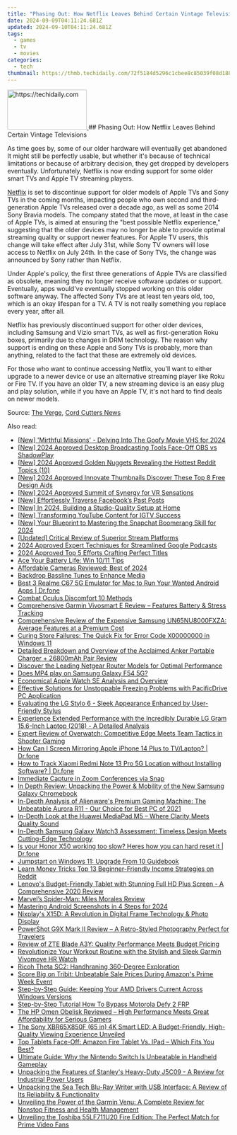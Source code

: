 ```yaml
---
title: "Phasing Out: How Netflix Leaves Behind Certain Vintage Televisions"
date: 2024-09-09T04:11:24.681Z
updated: 2024-09-10T04:11:24.681Z
tags:
  - games
  - tv
  - movies
categories:
  - tech
thumbnail: https://thmb.techidaily.com/72f5184d5296c1cbee8c85039f08d18862c38c7bcca88e3aaa3f5eb78673eb91.png
---
```


<!-- affiliate ads begin -->
<a href="https://aligracehair.sjv.io/c/5597632/2135353/19272" target="_top" id="2135353">
  <img src="//a.impactradius-go.com/display-ad/19272-2135353" border="0" alt="https://techidaily.com" width="180" height="90"/>
</a>
<img height="0" width="0" src="https://aligracehair.sjv.io/i/5597632/2135353/19272" style="position:absolute;visibility:hidden;" border="0" />
<!-- affiliate ads end -->
## Phasing Out: How Netflix Leaves Behind Certain Vintage Televisions

As time goes by, some of our older hardware will eventually get abandoned It might still be perfectly usable, but whether it's because of technical limitations or because of arbitrary decision, they get dropped by developers eventually. Unfortunately, Netflix is now ending support for some older smart TVs and Apple TV streaming players.

[Netflix](https://android-location-track.techidaily.com/in-2024-how-to-intercept-text-messages-on-infinix-smart-7-hd-drfone-by-drfone-virtual-android/) is set to discontinue support for older models of Apple TVs and Sony TVs in the coming months, impacting people who own second and third-generation Apple TVs released over a decade ago, as well as some 2014 Sony Bravia models. The company stated that the move, at least in the case of Apple TVs, is aimed at ensuring the "best possible Netflix experience," suggesting that the older devices may no longer be able to provide optimal streaming quality or support newer features. For Apple TV users, this change will take effect after July 31st, while Sony TV owners will lose access to Netflix on July 24th. In the case of Sony TVs, the change was announced by Sony rather than Netflix.

 Under Apple's policy, the first three generations of Apple TVs are classified as obsolete, meaning they no longer receive software updates or support. Eventually, apps would've eventually stopped working on this older software anyway. The affected Sony TVs are at least ten years old, too, which is an okay lifespan for a TV. A TV is not really something you replace every year, after all.

 Netflix has previously discontinued support for other older devices, including Samsung and Vizio smart TVs, as well as first-generation Roku boxes, primarily due to changes in DRM technology. The reason why support is ending on these Apple and Sony TVs is probably, more than anything, related to the fact that these are extremely old devices.

 For those who want to continue accessing Netflix, you'll want to either upgrade to a newer device or use an alternative streaming player like Roku or Fire TV. If you have an older TV, a new streaming device is an easy plug and play solution, while if you have an Apple TV, it's not hard to find deals on newer models.

 Source: [The Verge](https://www.theverge.com/2024/6/4/24171111/netflix-stop-support-old-apple-tv-2nd-3rd-generation), [Cord Cutters News](https://cordcuttersnews.com/netflix-will-end-support-for-some-older-sony-tvs-this-summer/)

<ins class="adsbygoogle"
     style="display:block"
     data-ad-format="autorelaxed"
     data-ad-client="ca-pub-7571918770474297"
     data-ad-slot="1223367746"></ins>



<ins class="adsbygoogle"
     style="display:block"
     data-ad-client="ca-pub-7571918770474297"
     data-ad-slot="8358498916"
     data-ad-format="auto"
     data-full-width-responsive="true"></ins>

<span class="atpl-alsoreadstyle">Also read:</span>
<div><ul>
<li><a href="https://fox-hovers.techidaily.com/new-mirthful-missions-delving-into-the-goofy-movie-vhs-for-2024/"><u>[New] 'Mirthful Missions' - Delving Into The Goofy Movie VHS for 2024</u></a></li>
<li><a href="https://visual-screen-recording.techidaily.com/new-2024-approved-desktop-broadcasting-tools-face-off-obs-vs-shadowplay/"><u>[New] 2024 Approved  Desktop Broadcasting Tools Face-Off  OBS vs ShadowPlay</u></a></li>
<li><a href="https://fox-http.techidaily.com/new-2024-approved-golden-nuggets-revealing-the-hottest-reddit-topics-10/"><u>[New] 2024 Approved  Golden Nuggets  Revealing the Hottest Reddit Topics (10)</u></a></li>
<li><a href="https://youtube-docs.techidaily.com/024-approved-innovate-thumbnails-discover-these-top-8-free-design-aids/"><u>[New] 2024 Approved  Innovate Thumbnails  Discover These Top 8 Free Design Aids</u></a></li>
<li><a href="https://fox-blue.techidaily.com/new-2024-approved-summit-of-synergy-for-vr-sensations/"><u>[New] 2024 Approved  Summit of Synergy for VR Sensations</u></a></li>
<li><a href="https://facebook-videos.techidaily.com/new-effortlessly-traverse-facebooks-past-posts/"><u>[New] Effortlessly Traverse Facebook’s Past Posts</u></a></li>
<li><a href="https://youtube-web.techidaily.com/n-2024-building-a-studio-quality-setup-at-home/"><u>[New] In 2024, Building a Studio-Quality Setup at Home</u></a></li>
<li><a href="https://facebook-video-share.techidaily.com/new-transforming-youtube-content-for-igtv-success/"><u>[New] Transforming YouTube Content for IGTV Success</u></a></li>
<li><a href="https://snapchat-videos.techidaily.com/new-your-blueprint-to-mastering-the-snapchat-boomerang-skill-for-2024/"><u>[New] Your Blueprint to Mastering the Snapchat Boomerang Skill for 2024</u></a></li>
<li><a href="https://fox-boxes.techidaily.com/updated-critical-review-of-superior-stream-platforms/"><u>[Updated] Critical Review of Superior Stream Platforms</u></a></li>
<li><a href="https://some-techniques.techidaily.com/2024-approved-expert-techniques-for-streamlined-google-podcasts/"><u>2024 Approved  Expert Techniques for Streamlined Google Podcasts</u></a></li>
<li><a href="https://fox-boxes.techidaily.com/2024-approved-top-5-efforts-crafting-perfect-titles/"><u>2024 Approved  Top 5 Efforts  Crafting Perfect Titles</u></a></li>
<li><a href="https://win11.techidaily.com/ace-your-battery-life-win-1011-tips/"><u>Ace Your Battery Life: Win 10/11 Tips</u></a></li>
<li><a href="https://buynow-help.techidaily.com/affordable-cameras-reviewed-best-of-2024/"><u>Affordable Cameras Reviewed: Best of 2024</u></a></li>
<li><a href="https://extra-lessons.techidaily.com/backdrop-bassline-tunes-to-enhance-media/"><u>Backdrop Bassline  Tunes to Enhance Media</u></a></li>
<li><a href="https://screen-mirror.techidaily.com/best-3-realme-c67-5g-emulator-for-mac-to-run-your-wanted-android-apps-drfone-by-drfone-android/"><u>Best 3 Realme C67 5G Emulator for Mac to Run Your Wanted Android Apps | Dr.fone</u></a></li>
<li><a href="https://extra-lessons.techidaily.com/combat-oculus-discomfort-10-methods/"><u>Combat Oculus Discomfort  10 Methods</u></a></li>
<li><a href="https://buynow-help.techidaily.com/comprehensive-garmin-vivosmart-e-review-features-battery-and-stress-tracking/"><u>Comprehensive Garmin Vivosmart E Review – Features Battery & Stress Tracking</u></a></li>
<li><a href="https://buynow-help.techidaily.com/comprehensive-review-of-the-expensive-samsung-un65nu8000fxza-average-features-at-a-premium-cost/"><u>Comprehensive Review of the Expensive Samsung UN65NU8000FXZA: Average Features at a Premium Cost</u></a></li>
<li><a href="https://win11.techidaily.com/curing-store-failures-the-quick-fix-for-error-code-x00000000-in-windows-11/"><u>Curing Store Failures: The Quick Fix for Error Code X00000000 in Windows 11</u></a></li>
<li><a href="https://buynow-help.techidaily.com/detailed-breakdown-and-overview-of-the-acclaimed-anker-portable-charger-plus-26800mah-pair-review/"><u>Detailed Breakdown and Overview of the Acclaimed Anker Portable Charger + 26800mAh Pair Review</u></a></li>
<li><a href="https://buynow-help.techidaily.com/discover-the-leading-netgear-router-models-for-optimal-performance/"><u>Discover the Leading Netgear Router Models for Optimal Performance</u></a></li>
<li><a href="https://phone-solutions.techidaily.com/does-mp4-play-on-samsung-galaxy-f54-5g-by-aiseesoft-video-converter-play-mp4-on-android/"><u>Does MP4 play on Samsung Galaxy F54 5G?</u></a></li>
<li><a href="https://buynow-help.techidaily.com/economical-apple-watch-se-analysis-and-overview/"><u>Economical Apple Watch SE Analysis and Overview</u></a></li>
<li><a href="https://win-answers.techidaily.com/effective-solutions-for-unstoppable-freezing-problems-with-pacificdrive-pc-application/"><u>Effective Solutions for Unstoppable Freezing Problems with PacificDrive PC Application</u></a></li>
<li><a href="https://buynow-help.techidaily.com/evaluating-the-lg-stylo-6-sleek-appearance-enhanced-by-user-friendly-stylus/"><u>Evaluating the LG Stylo 6 - Sleek Appearance Enhanced by User-Friendly Stylus</u></a></li>
<li><a href="https://buynow-help.techidaily.com/experience-extended-performance-with-the-incredibly-durable-lg-gram-156-inch-laptop-2018-a-detailed-analysis/"><u>Experience Extended Performance with the Incredibly Durable LG Gram 15.6-Inch Laptop (2018) - A Detailed Analysis</u></a></li>
<li><a href="https://buynow-help.techidaily.com/expert-review-of-overwatch-competitive-edge-meets-team-tactics-in-shooter-gaming/"><u>Expert Review of Overwatch: Competitive Edge Meets Team Tactics in Shooter Gaming</u></a></li>
<li><a href="https://screen-mirror.techidaily.com/how-can-i-screen-mirroring-apple-iphone-14-plus-to-tvlaptop-drfone-by-drfone-ios/"><u>How Can I Screen Mirroring Apple iPhone 14 Plus to TV/Laptop? | Dr.fone</u></a></li>
<li><a href="https://android-location-track.techidaily.com/how-to-track-xiaomi-redmi-note-13-pro-5g-location-without-installing-software-drfone-by-drfone-virtual-android/"><u>How to Track Xiaomi Redmi Note 13 Pro 5G Location without Installing Software? | Dr.fone</u></a></li>
<li><a href="https://screen-recording.techidaily.com/immediate-capture-in-zoom-conferences-via-snap/"><u>Immediate Capture in Zoom Conferences via Snap</u></a></li>
<li><a href="https://buynow-help.techidaily.com/in-depth-review-unpacking-the-power-and-mobility-of-the-new-samsung-galaxy-chromebook/"><u>In Depth Review: Unpacking the Power & Mobility of the New Samsung Galaxy Chromebook</u></a></li>
<li><a href="https://buynow-help.techidaily.com/in-depth-analysis-of-alienwares-premium-gaming-machine-the-unbeatable-aurora-r11-our-choice-for-best-pc-of-2021/"><u>In-Depth Analysis of Alienware's Premium Gaming Machine: The Unbeatable Aurora R11 - Our Choice for Best PC of 2021</u></a></li>
<li><a href="https://buynow-help.techidaily.com/in-depth-look-at-the-huawei-mediapad-m5-where-clarity-meets-quality-sound/"><u>In-Depth Look at the Huawei MediaPad M5 – Where Clarity Meets Quality Sound</u></a></li>
<li><a href="https://buynow-help.techidaily.com/in-depth-samsung-galaxy-watch3-assessment-timeless-design-meets-cutting-edge-technology/"><u>In-Depth Samsung Galaxy Watch3 Assessment: Timeless Design Meets Cutting-Edge Technology</u></a></li>
<li><a href="https://techidaily.com/is-your-honor-x50-working-too-slow-heres-how-you-can-hard-reset-it-drfone-by-drfone-reset-android-reset-android/"><u>Is your Honor X50 working too slow? Heres how you can hard reset it | Dr.fone</u></a></li>
<li><a href="https://buynow-help.techidaily.com/jumpstart-on-windows-11-upgrade-from-10-guidebook/"><u>Jumpstart on Windows 11: Upgrade From 10 Guidebook</u></a></li>
<li><a href="https://extra-tips.techidaily.com/learn-money-tricks-top-13-beginner-friendly-income-strategies-on-reddit/"><u>Learn Money Tricks  Top 13 Beginner-Friendly Income Strategies on Reddit</u></a></li>
<li><a href="https://buynow-help.techidaily.com/lenovos-budget-friendly-tablet-with-stunning-full-hd-plus-screen-a-comprehensive-2020-review/"><u>Lenovo's Budget-Friendly Tablet with Stunning Full HD Plus Screen - A Comprehensive 2020 Review</u></a></li>
<li><a href="https://buynow-help.techidaily.com/marvels-spider-man-miles-morales-review/"><u>Marvel’s Spider-Man: Miles Morales Review</u></a></li>
<li><a href="https://digital-screen-recording.techidaily.com/mastering-android-screenshots-in-4-steps-for-2024/"><u>Mastering Android Screenshots in 4 Steps for 2024</u></a></li>
<li><a href="https://buynow-help.techidaily.com/nixplays-x15d-a-revolution-in-digital-frame-technology-and-photo-display/"><u>Nixplay's X15D: A Revolution in Digital Frame Technology & Photo Display</u></a></li>
<li><a href="https://buynow-help.techidaily.com/powershot-g9x-mark-ii-review-a-retro-styled-photography-perfect-for-travelers/"><u>PowerShot G9X Mark II Review – A Retro-Styled Photography Perfect for Travelers</u></a></li>
<li><a href="https://buynow-help.techidaily.com/review-of-zte-blade-a3y-quality-performance-meets-budget-pricing/"><u>Review of ZTE Blade A3Y: Quality Performance Meets Budget Pricing</u></a></li>
<li><a href="https://buynow-help.techidaily.com/revolutionize-your-workout-routine-with-the-stylish-and-sleek-garmin-vivomove-hr-watch/"><u>Revolutionize Your Workout Routine with the Stylish and Sleek Garmin Vivomove HR Watch</u></a></li>
<li><a href="https://buynow-help.techidaily.com/ricoh-theta-sc2-handhraning-360-degree-exploration/"><u>Ricoh Theta SC2: Handhraning 360-Degree Exploration</u></a></li>
<li><a href="https://buynow-help.techidaily.com/score-big-on-tribit-unbeatable-sale-prices-during-amazons-prime-week-event/"><u>Score Big on Tribit: Unbeatable Sale Prices During Amazon's Prime Week Event</u></a></li>
<li><a href="https://win-amazing.techidaily.com/step-by-step-guide-keeping-your-amd-drivers-current-across-windows-versions/"><u>Step-by-Step Guide: Keeping Your AMD Drivers Current Across Windows Versions</u></a></li>
<li><a href="https://android-frp.techidaily.com/step-by-step-tutorial-how-to-bypass-motorola-defy-2-frp-by-drfone-android/"><u>Step-by-Step Tutorial How To Bypass Motorola Defy 2 FRP</u></a></li>
<li><a href="https://buynow-help.techidaily.com/the-hp-omen-obelisk-reviewed-high-performance-meets-great-affordability-for-serious-gamers/"><u>The HP Omen Obelisk Reviewed – High Performance Meets Great Affordability for Serious Gamers</u></a></li>
<li><a href="https://buynow-help.techidaily.com/the-sony-xbr65x850f-65-in-4k-smart-led-a-budget-friendly-high-quality-viewing-experience-unveiled/"><u>The Sony XBR65X850F (65 in) 4K Smart LED: A Budget-Friendly, High-Quality Viewing Experience Unveiled</u></a></li>
<li><a href="https://buynow-help.techidaily.com/top-tablets-face-off-amazon-fire-tablet-vs-ipad-which-fits-you-best/"><u>Top Tablets Face-Off: Amazon Fire Tablet Vs. IPad – Which Fits You Best?</u></a></li>
<li><a href="https://buynow-help.techidaily.com/ultimate-guide-why-the-nintendo-switch-is-unbeatable-in-handheld-gameplay/"><u>Ultimate Guide: Why the Nintendo Switch Is Unbeatable in Handheld Gameplay</u></a></li>
<li><a href="https://buynow-help.techidaily.com/unpacking-the-features-of-stanleys-heavy-duty-j5c09-a-review-for-industrial-power-users/"><u>Unpacking the Features of Stanley's Heavy-Duty J5C09 - A Review for Industrial Power Users</u></a></li>
<li><a href="https://buynow-help.techidaily.com/unpacking-the-sea-tech-blu-ray-writer-with-usb-interface-a-review-of-its-reliability-and-functionality/"><u>Unpacking the Sea Tech Blu-Ray Writer with USB Interface: A Review of Its Reliability & Functionality</u></a></li>
<li><a href="https://buynow-help.techidaily.com/unveiling-the-power-of-the-garmin-venu-a-complete-review-for-nonstop-fitness-and-health-management/"><u>Unveiling the Power of the Garmin Venu: A Complete Review for Nonstop Fitness and Health Management</u></a></li>
<li><a href="https://buynow-help.techidaily.com/unveiling-the-toshiba-55lf711u20-fire-edition-the-perfect-match-for-prime-video-fans/"><u>Unveiling the Toshiba 55LF711U20 Fire Edition: The Perfect Match for Prime Video Fans</u></a></li>
</ul></div>
